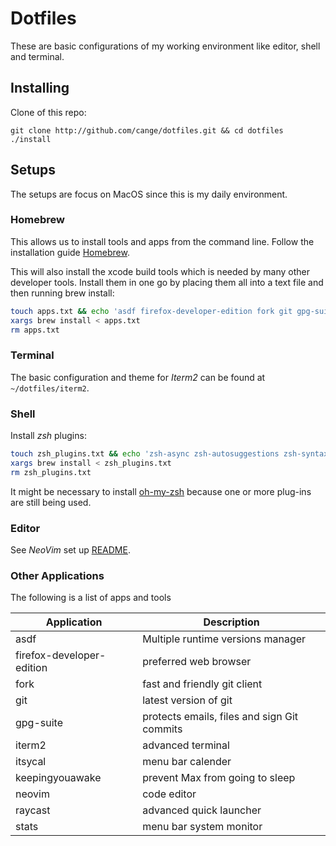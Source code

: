 # Dotfiles

These are basic configurations of my working environment like editor, shell and
terminal.

## Installing

Clone of this repo:

```shell
git clone http://github.com/cange/dotfiles.git && cd dotfiles
./install
```

## Setups

The setups are focus on MacOS since this is my daily environment.

### Homebrew

This allows us to install tools and apps from the command line. Follow the
installation guide [Homebrew](https://brew.sh/).

This will also install the xcode build tools which is needed by many other
developer tools.
Install them in one go by placing them all into a text file and then running
brew install:

```sh
touch apps.txt && echo 'asdf firefox-developer-edition fork git gpg-suite iterm2 itsycal keepingyouawake neovim raycast stats' >> apps.txt
xargs brew install < apps.txt
rm apps.txt
```

### Terminal

The basic configuration and theme for _Iterm2_ can be found at
`~/dotfiles/iterm2`.

### Shell

Install _zsh_ plugins:

```sh
touch zsh_plugins.txt && echo 'zsh-async zsh-autosuggestions zsh-syntax-highlighting' >> zsh_plugins.txt
xargs brew install < zsh_plugins.txt
rm zsh_plugins.txt
```

It might be necessary to install [oh-my-zsh] because one or more plug-ins are
still being used.

[oh-my-zsh]: https://github.com/ohmyzsh/ohmyzsh#basic-installation

### Editor

See _NeoVim_ set up [README](./nvim/README.md).

### Other Applications

The following is a list of apps and tools

| Application               | Description                                 |
| ------------------------- | ------------------------------------------- |
| asdf                      | Multiple runtime versions manager           |
| firefox-developer-edition | preferred web browser                       |
| fork                      | fast and friendly git client                |
| git                       | latest version of git                       |
| gpg-suite                 | protects emails, files and sign Git commits |
| iterm2                    | advanced terminal                           |
| itsycal                   | menu bar calender                           |
| keepingyouawake           | prevent Max from going to sleep             |
| neovim                    | code editor                                 |
| raycast                   | advanced quick launcher                     |
| stats                     | menu bar system monitor                     |
